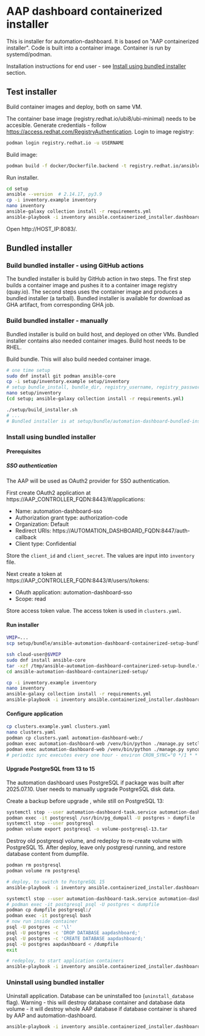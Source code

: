 # AAP dashboard containerized installer

This is installer for automation-dashboard.
It is based on "AAP containerized installer".
Code is built into a container image.
Container is run by systemd/podman.

Installation instructions for end user - see [Install using bundled installer](#install-using-bundled-installer) section.

## Test installer

Build container images and deploy, both on same VM.

The container base image (registry.redhat.io/ubi8/ubi-minimal) needs to be accesible.
Generate credentials - follow https://access.redhat.com/RegistryAuthentication.
Login to image registry:

```bash
podman login registry.redhat.io -u USERNAME
```

Build image:

```bash
podman build -f docker/Dockerfile.backend -t registry.redhat.io/ansible-automation-platform-24/automation-dashboard:latest .
```

Run installer.

```bash
cd setup
ansible --version  # 2.14.17, py3.9
cp -i inventory.example inventory
nano inventory
ansible-galaxy collection install -r requirements.yml
ansible-playbook -i inventory ansible.containerized_installer.dashboard_install
```

Open http://HOST_IP:8083/.

## Bundled installer

### Build bundled installer - using GitHub actions

The bundled installer is build by GitHub action in two steps.
The first step builds a container image and pushes it to a container image registry (quay.io).
The second steps uses the container image and produces a bundled installer (a tarball).
Bundled installer is available for download as GHA artifact, from corresponding GHA job.

### Build bundled installer - manually

Bundled installer is build on build host, and deployed on other VMs.
Bundled installer contains also needed container images.
Build host needs to be RHEL.

Build bundle.
This will also build needed container image.

```bash
# one time setup
sudo dnf install git podman ansible-core
cp -i setup/inventory.example setup/inventory
# setup bundle_install, bundle_dir, registry_username, registry_password
nano setup/inventory
(cd setup; ansible-galaxy collection install -r requirements.yml)

./setup/build_installer.sh
# ...
# Bundled installer is at setup/bundle/automation-dashboard-bundled-installer.tar.gz
```

### Install using bundled installer

#### Prerequisites

##### SSO authentication

The AAP will be used as OAuth2 provider for SSO authentication.

First create OAuth2 application at https://AAP_CONTROLLER_FQDN:8443/#/applications:

- Name: automation-dashboard-sso
- Authorization grant type: authorization-code
- Organization: Default
- Redirect URIs: https://AUTOMATION_DASHBOARD_FQDN:8447/auth-callback
- Client type: Confidential

Store the `client_id` and `client_secret`.
The values are input into `inventory` file.

Next create a token at https://AAP_CONTROLLER_FQDN:8443/#/users/<id>/tokens:

- OAuth application: automation-dashboard-sso
- Scope: read

Store access token value.
The access token is used in `clusters.yaml`.

#### Run installer

```bash
VMIP=...
scp setup/bundle/ansible-automation-dashboard-containerized-setup-bundle.tar.gz cloud-user@$VMIP:/tmp/

ssh cloud-user@$VMIP
sudo dnf install ansible-core
tar -xzf /tmp/ansible-automation-dashboard-containerized-setup-bundle.tar.gz
cd ansible-automation-dashboard-containerized-setup/

cp -i inventory.example inventory
nano inventory
ansible-galaxy collection install -r requirements.yml
ansible-playbook -i inventory ansible.containerized_installer.dashboard_install
```

#### Configure application

```bash
cp clusters.example.yaml clusters.yaml
nano clusters.yaml
podman cp clusters.yaml automation-dashboard-web:/
podman exec automation-dashboard-web /venv/bin/python ./manage.py setclusters /clusters.yaml
podman exec automation-dashboard-web /venv/bin/python ./manage.py syncdata --since=2025-01-01 --until=2025-03-01
# periodic sync executes every one hour - environ CRON_SYNC="0 */1 * * *"
```

#### Upgrade PostgreSQL from 13 to 15

The automation dashboard uses PostgreSQL if package was built after 2025.07.10.
User needs to manually upgrade PostgreSQL disk data.

Create a backup before upgrade , while still on PostgreSQL 13:

```bash
systemctl stop --user automation-dashboard-task.service automation-dashboard-web.service
podman exec -it postgresql /usr/bin/pg_dumpall -U postgres > dumpfile
systemctl stop --user postgresql
podman volume export postgresql -o volume-postgresql-13.tar
```

Destroy old postgresql volume, and redeploy to re-create volume with PostgreSQL 15.
After deploy, leave only postgresql running, and restore database content from dumpfile.

```bash
podman rm postgresql
podman volume rm postgresql

# deploy, to switch to PostgreSQL 15
ansible-playbook -i inventory ansible.containerized_installer.dashboard_install

systemctl stop --user automation-dashboard-task.service automation-dashboard-web.service
# podman exec -it postgresql psql -U postgres < dumpfile
podman cp dumpfile postgresql:/
podman exec -it postgresql bash
# now run inside container
psql -U postgres -c '\l'
psql -U postgres -c 'DROP DATABASE aapdashboard;'
psql -U postgres -c 'CREATE DATABASE aapdashboard;'
psql -U postgres aapdashboard < /dumpfile
exit

# redeploy, to start application containers
ansible-playbook -i inventory ansible.containerized_installer.dashboard_install
```

### Uninstall using bundled installer

Uninstall application.
Database can be uninstalled too (`uninstall_database` flag).
Warning - this will destroy database container and database data volume - it will destroy whole AAP database if database container is shared by AAP and automation-dashboard.

```bash
ansible-playbook -i inventory ansible.containerized_installer.dashboard_uninstall  # -e uninstall_database=0
```
